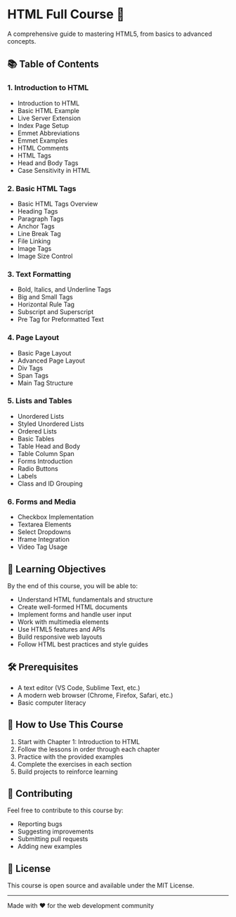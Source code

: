 # HTML Full Course 🚀

A comprehensive guide to mastering HTML5, from basics to advanced concepts.

## 📚 Table of Contents

### 1. Introduction to HTML
- Introduction to HTML
- Basic HTML Example
- Live Server Extension
- Index Page Setup
- Emmet Abbreviations
- Emmet Examples
- HTML Comments
- HTML Tags
- Head and Body Tags
- Case Sensitivity in HTML

### 2. Basic HTML Tags
- Basic HTML Tags Overview
- Heading Tags
- Paragraph Tags
- Anchor Tags
- Line Break Tag
- File Linking
- Image Tags
- Image Size Control

### 3. Text Formatting
- Bold, Italics, and Underline Tags
- Big and Small Tags
- Horizontal Rule Tag
- Subscript and Superscript
- Pre Tag for Preformatted Text

### 4. Page Layout
- Basic Page Layout
- Advanced Page Layout
- Div Tags
- Span Tags
- Main Tag Structure

### 5. Lists and Tables
- Unordered Lists
- Styled Unordered Lists
- Ordered Lists
- Basic Tables
- Table Head and Body
- Table Column Span
- Forms Introduction
- Radio Buttons
- Labels
- Class and ID Grouping

### 6. Forms and Media
- Checkbox Implementation
- Textarea Elements
- Select Dropdowns
- Iframe Integration
- Video Tag Usage

## 🎯 Learning Objectives

By the end of this course, you will be able to:
- Understand HTML fundamentals and structure
- Create well-formed HTML documents
- Implement forms and handle user input
- Work with multimedia elements
- Use HTML5 features and APIs
- Build responsive web layouts
- Follow HTML best practices and style guides

## 🛠️ Prerequisites

- A text editor (VS Code, Sublime Text, etc.)
- A modern web browser (Chrome, Firefox, Safari, etc.)
- Basic computer literacy

## 📖 How to Use This Course

1. Start with Chapter 1: Introduction to HTML
2. Follow the lessons in order through each chapter
3. Practice with the provided examples
4. Complete the exercises in each section
5. Build projects to reinforce learning

## 🤝 Contributing

Feel free to contribute to this course by:
- Reporting bugs
- Suggesting improvements
- Submitting pull requests
- Adding new examples

## 📝 License

This course is open source and available under the MIT License.

---

Made with ❤️ for the web development community 